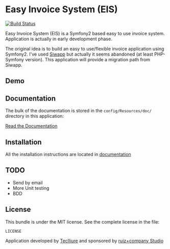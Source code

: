 Easy Invoice System (EIS)
===================

[![Build Status](https://travis-ci.org/teclliure/eis.png)](https://travis-ci.org/teclliure/eis)

Easy Invoice System (EIS) is a Symfony2 based easy to use invoice system.
Application is actually in early development phase.

The original idea is to build an easy to use/flexible invoice application
using Symfony2. I've used [Siwapp](http://www.siwapp.org/) but actually
it seems abandoned (at least PHP-Symfony version). This application will
provide a migration path from Siwapp.


Demo
----



Documentation
-------------

The bulk of the documentation is stored in the `config/Resources/doc/`
directory in this application:

[Read the Documentation](https://github.com/teclliure/eis/blob/master/config/Resources/doc/index.md)

Installation
------------

All the installation instructions are located in [documentation](https://github.com/teclliure/eis/blob/master/config/Resources/doc/install.md)

TODO
----
- Send by email
- More Unit testing
- BDD

License
------
This bundle is under the MIT license. See the complete license in the file:

    LICENSE

Application developed by [Teclliure][1] and sponsored by [ruiz+company Studio][2]

[1]: http://www.teclliure.net/
[2]: http://www.ruizcompany.com/
